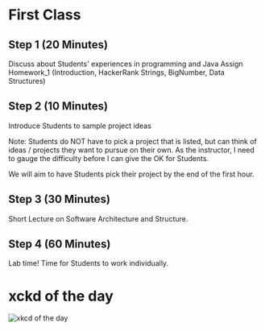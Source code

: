 # First Class
## Step 1 (20 Minutes)
Discuss about Students' experiences in programming and Java
Assign Homework_1 (Introduction, HackerRank Strings, BigNumber, Data Structures)

## Step 2 (10 Minutes)
Introduce Students to sample project ideas

Note: Students do NOT have to pick a project that is listed, but can think of ideas / projects they want to pursue on their own. As the instructor, I need to gauge the difficulty before I can give the OK for Students.

We will aim to have Students pick their project by the end of the first hour.

## Step 3 (30 Minutes)
Short Lecture on Software Architecture and Structure.

## Step 4 (60 Minutes)
Lab time! Time for Students to work individually.

# xckd of the day
![xkcd of the day](https://imgs.xkcd.com/comics/tasks.png)
